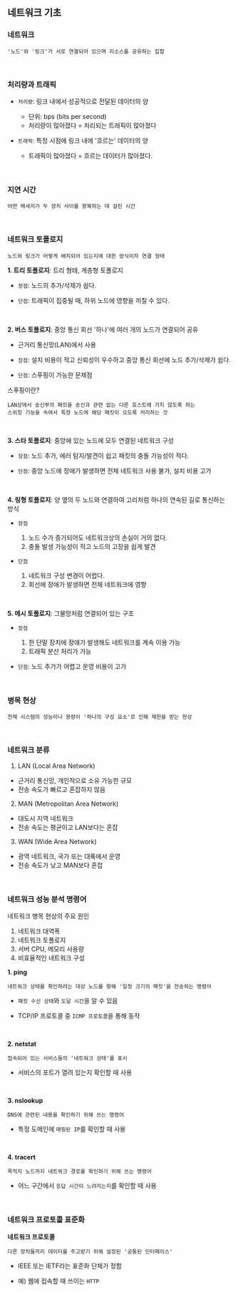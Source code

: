 ## 네트워크 기초

### 네트워크

    '노드'와 '링크'가 서로 연결되어 있으며 리소스를 공유하는 집합

<br>

### 처리량과 트래픽

- `처리량`: 링크 내에서 성공적으로 전달된 데이터의 양
    - 단위: bps (bits per second)
    - 처리량이 많아졌다 = 처리되는 트래픽이 많아졌다



- `트래픽`: 특정 시점에 링크 내에 '흐르는' 데이터의 양
    - 트래픽이 많아졌다 = 흐르는 데이터가 많아졌다.

<br>

### 지연 시간

    어떤 메세지가 두 장치 사이를 왕복하는 데 걸린 시간

<br>

### 네트워크 토폴로지

    노드와 링크가 어떻게 배치되어 있는지에 대한 방식이자 연결 형태

**1. 트리 토폴로지**: 트리 형태, 계층형 토폴로지

- `장점`: 노드의 추가/삭제가 쉽다.


- `단점`: 트래픽이 집중될 때, 하위 노드에 영향을 끼칠 수 있다.

<br>

**2. 버스 토폴로지**: 중앙 통신 회선 '하나'에 여러 개의 노드가 연결되어 공유

- 근거리 통신망(LAN)에서 사용


- `장점`: 설치 비용이 적고 신뢰성이 우수하고 중앙 통신 회선에 노드 추가/삭제가 쉽다.


- `단점`: 스푸핑이 가능한 문제점
 
스푸핑이란?

    LAN상에서 송신부의 패킷을 송신과 관련 없는 다른 호스트에 가지 않도록 하는
    스위칭 기능을 속여서 특정 노드에 해당 패킷이 오도록 처리하는 것

<br>

**3. 스타 토폴로지**: 중앙에 있는 노드에 모두 연결된 네트워크 구성

- `장점`: 노드 추가, 에러 탐지/발견이 쉽고 패킷의 충돌 가능성이 적다.


- `단점`: 중앙 노드에 장애가 발생하면 전체 네트워크 사용 불가, 설치 비용 고가

<br>

**4. 링형 토폴로지**: 양 옆의 두 노드와 연결하여 고리처럼 하나의 연속된 길로 통신하는 방식

- `장점`
    1) 노드 수가 증가되어도 네트워크상의 손실이 거의 없다.
    2) 충돌 발생 가능성이 적고 노드의 고장을 쉽게 발견


- `단점`
    1) 네트워크 구성 변경이 어렵다.
    2)  회선에 장애가 발생하면 전체 네트워크에 영향

<br>

**5. 메시 토폴로지**: 그물망처럼 연결되어 있는 구조

- `장점`
    1) 한 단말 장치에 장애가 발생해도 네트워크를 계속 이용 가능
    2) 트래픽 분산 처리가 가능


- `단점`: 노드 추가가 어렵고 운영 비용이 고가

<br>

### 병목 현상

    전체 시스템의 성능이나 용량이 '하나의 구성 요소'로 인해 제한을 받는 현상

<br>


### 네트워크 분류

1. LAN (Local Area Network)

- 근거리 통신망, 개인적으로 소유 가능한 규모
- 전송 속도가 빠르고 혼잡하지 않음

2. MAN (Metropolitan Area Network)

- 대도시 지역 네트워크
- 전송 속도는 평균이고 LAN보다는 혼잡

3. WAN (Wide Area Network)

- 광역 네트워크, 국가 또는 대륙에서 운영
- 전송 속도가 낮고 MAN보다 혼잡

<br>

### 네트워크 성능 분석 명령어

네트워크 병목 현상의 주요 원인

1. 네트워크 대역폭
2. 네트워크 토폴로지
3. 서버 CPU, 메모리 사용량
4. 비효율적인 네트워크 구성

**1. ping**

    네트워크 상태를 확인하려는 대상 노드를 향해 '일정 크기의 패킷'을 전송하는 명령어

- `패킷 수신 상태`와 `도달 시간`을 알 수 있음


- TCP/IP 프로토콜 중 `ICMP 프로토콜`을 통해 동작

<br>

**2. netstat**

    접속되어 있는 서비스들의 '네트워크 상태'를 표시

- 서비스의 포트가 열려 있는지 확인할 때 사용

<br>

**3. nslookup**

    DNS에 관련된 내용을 확인하기 위해 쓰는 명령어

- 특정 도메인에 `매핑된 IP`를 확인할 때 사용

<br>

**4. tracert**

    목적지 노드까지 네트워크 경로를 확인하기 위해 쓰는 명령어

- 어느 구간에서 `응답 시간이 느려지는지`를 확인할 때 사용

<br>

### 네트워크 프로토콜 표준화

**네트워크 프로토콜**

    다른 장치들끼리 데이터를 주고받기 위해 설정된 '공통된 인터페이스'

- IEEE 또는 IETF라는 표준화 단체가 정함

- 예) 웹에 접속할 때 쓰이는 `HTTP`